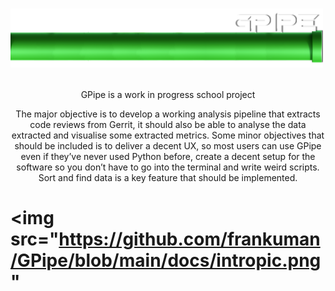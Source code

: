#  <p align="left"> <img src="https://github.com/frankuman/GPipe/blob/main/docs/intropic.png" width="500" title="GPipe Logo"> </p>

<p align="center"> 
GPipe is a work in progress school project</p><p align="center"> 
The major objective is to develop a working analysis pipeline that extracts code reviews from
Gerrit, it should also be able to analyse the data extracted and visualise some extracted
metrics. Some minor objectives that should be included is to deliver a decent UX, so most
users can use GPipe even if they’ve never used Python before, create a decent setup for the
software so you don’t have to go into the terminal and write weird scripts. Sort and find data
is a key feature that should be implemented.
 </p>

#  <p align="left"> <img src="https://github.com/frankuman/GPipe/blob/main/docs/intropic.png" </p>

